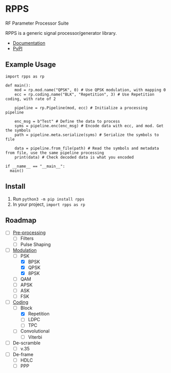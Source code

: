 # RPPS
 RF Parameter Processor Suite

RPPS is a generic signal processor/generator library.

 - [Documentation](https://anonoei.github.io/RPPS/)
 - [PyPI](https://pypi.org/project/rpps/)

## Example Usage
```
import rpps as rp

def main():
    mod = rp.mod.name("QPSK", 0) # Use QPSK modulation, with mapping 0
    ecc = rp.coding.name("BLK", "Repetition", 3) # Use Repetition coding, with rate of 2

    pipeline = rp.Pipeline(mod, ecc) # Initialize a processing pipeline

    enc_msg = b"Test" # Define the data to process
    syms = pipeline.enc(enc_msg) # Encode data with ecc, and mod. Get the symbols
    path = pipeline.meta.serialize(syms) # Serialize the symbols to file

    data = pipeline.from_file(path) # Read the symbols and metadata from file, use the same pipeline processing
    print(data) # Check decoded data is what you encoded

if __name__ == "__main__":
  main()
```

## Install
1. Run `python3 -m pip install rpps`
2. In your project, `import rpps as rp`

## Roadmap
 - [ ] [Pre-processing](https://github.com/Anonoei/RPPS/tree/main/src/rpps/freq)
   - [ ] Filters
   - [ ] Pulse Shaping
 - [ ] [Modulation](https://github.com/Anonoei/RPPS/tree/main/src/rpps/mod)
   - [ ] PSK
     - [X] BPSK
     - [X] QPSK
     - [X] 8PSK
   - [ ] QAM
   - [ ] APSK
   - [ ] ASK
   - [ ] FSK
 - [ ] [Coding](https://github.com/Anonoei/RPPS/tree/main/src/rpps/coding)
   - [ ] Block
     - [X] Repetition
     - [ ] LDPC
     - [ ] TPC
   - [ ] Convolutional
     - [ ] Viterbi
 - [ ] De-scramble
   - [ ] v.35
 - [ ] De-frame
   - [ ] HDLC
   - [ ] PPP
